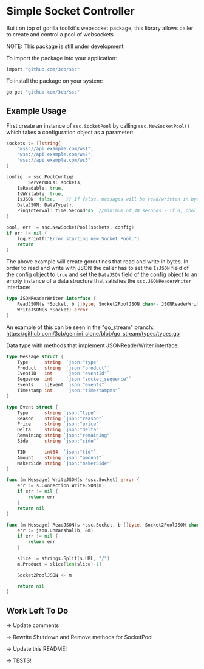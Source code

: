 # Simple Socket Controller
Built on top of gorilla toolkit's websocket package, this library allows caller to create and control a pool of websockets

NOTE: This package is still under development.

To import the package into your application:

```bash
import "github.com/3cb/ssc"
```

To install the package on your system:

```bash
go get "github.com/3cb/ssc"
```


## Example Usage

First create an instance of `ssc.SocketPool` by calling `ssc.NewSocketPool()` which takes a configuration object as a parameter:
```go
sockets := []string{
    "wss://api.example.com/ws1",
    "wss://api.example.com/ws2",
    "wss://api.example.com/ws3",
}

config := ssc.PoolConfig{
        ServerURLs: sockets,
	IsReadable: true,
	IsWritable: true,
	IsJSON: false,    // If false, messages will be read/written in bytes
	DataJSON: DataType{},
	PingInterval: time.Second*45  //minimum of 30 seconds - if 0, pool will NOT ping sockets!!
}

pool, err := ssc.NewSocketPool(sockets, config)
if err != nil {
    log.Printf("Error starting new Socket Pool.")
	return
}
```

The above example will create goroutines that read and write in bytes.  In order to read and write with JSON the caller has to set the `IsJSON` field of the config object to `true` and set the `DataJSON` field of the config object to an empty instance of a data structure that satisfies the `ssc.JSONReaderWriter` interface:

```go
type JSONReaderWriter interface {
	ReadJSON(s *Socket, b []byte, Socket2PoolJSON chan<- JSONReaderWriter) error
	WriteJSON(s *Socket) error
}
```

An example of this can be seen in the "go_stream" branch:
https://github.com/3cb/gemini_clone/blob/go_stream/types/types.go

Data type with methods that implement JSONReaderWriter interface:
```go
type Message struct {
	Type      string  `json:"type"`
	Product   string  `json:"product"`
	EventID   int     `json:"eventId"`
	Sequence  int     `json:"socket_sequence"`
	Events    []Event `json:"events"`
	Timestamp int     `json:"timestampms"`
}

type Event struct {
	Type      string `json:"type"`
	Reason    string `json:"reason"`
	Price     string `json:"price"`
	Delta     string `json:"delta"`
	Remaining string `json:"remaining"`
	Side      string `json:"side"`

	TID       int64  `json:"tid"`
	Amount    string `json:"amount"`
	MakerSide string `json:"makerSide"`
}

func (m Message) WriteJSON(s *ssc.Socket) error {
	err := s.Connection.WriteJSON(m)
	if err != nil {
		return err
	}
	return nil
}

func (m Message) ReadJSON(s *ssc.Socket, b []byte, Socket2PoolJSON chan<- ssc.JSONReaderWriter) error {
	err := json.Unmarshal(b, &m)
	if err != nil {
		return err
	}

	slice := strings.Split(s.URL, "/")
	m.Product = slice[len(slice)-1]

	Socket2PoolJSON <- m

	return nil
}
```


## Work Left To Do

-> Update comments

-> Rewrite Shutdown and Remove methods for SocketPool

-> Update this README!

-> TESTS!